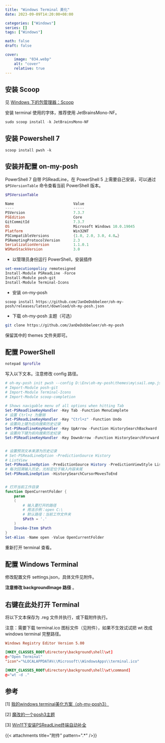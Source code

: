 ```yaml
---
title: "Windows Terminal 美化"
date: 2023-09-09T14:20:00+08:00

categories: ["Windows"]
series: []
tags: ["Windows"]

math: false
draft: false

cover:
    image: "034.webp"
    alt: "cover"
    relative: true
---
```


## 安装 Scoop

见 [Windows 下的包管理器：Scoop](../scoop) 

安装 terminal 使用的字体，推荐使用 JetBrainsMono-NF。

```powershell
sudo scoop install -k JetBrainsMono-NF
```

## 安装 Powershell 7

```
scoop install pwsh -k
```

## 安装并配置 on-my-posh

PowerShell 7 自带 PSReadLine，在 PowerShell 5 上需要自己安装，可以通过 `$PSVersionTable` 命令查看当前 PowerShell 版本。

```powershell
$PSVersionTable

Name                           Value
----                           -----
PSVersion                      7.3.7
PSEdition                      Core
GitCommitId                    7.3.7
OS                             Microsoft Windows 10.0.19045
Platform                       Win32NT
PSCompatibleVersions           {1.0, 2.0, 3.0, 4.0…}
PSRemotingProtocolVersion      2.3
SerializationVersion           1.1.0.1
WSManStackVersion              3.0
```

- 以管理员身份运行 PowerShell，安装插件

```powershell
set-executionpolicy remotesigned
Install-Module PSReadLine -Force
Install-Module posh-git
Install-Module Terminal-Icons
```

- 安装 on-my-posh

```shell
scoop install https://github.com/JanDeDobbeleer/oh-my-posh/releases/latest/download/oh-my-posh.json
```

- 下载 oh-my-posh 主题（可选）

```sh
git clone https://github.com/JanDeDobbeleer/oh-my-posh
```

保留其中的 themes 文件夹即可。

## 配置 PowerShell

```powershell
notepad $profile
```

写入以下文本。注意修改 config 路径。

```powershell
# oh-my-posh init pwsh --config D:\Env\oh-my-posh\themes\my\sail.omp.json | Invoke-Expression
# Import-Module posh-git
# Import-Module Terminal-Icons
# Import-Module scoop-completion

# Shows navigable menu of all options when hitting Tab
Set-PSReadlineKeyHandler -Key Tab -Function MenuComplete
# 设置 Ctrl+z 为撤销
Set-PSReadLineKeyHandler -Key "Ctrl+z" -Function Undo
# 设置向上键为后向搜索历史记录
Set-PSReadlineKeyHandler -Key UpArrow -Function HistorySearchBackward
# 设置向下键为前向搜索历史纪录
Set-PSReadlineKeyHandler -Key DownArrow -Function HistorySearchForward


# 设置预测文本来源为历史记录
# Set-PSReadLineOption -PredictionSource History
# ListView
Set-PSReadLineOption -PredictionSource History -PredictionViewStyle ListView
# 每次回溯输入历史，光标定位于输入内容末尾
Set-PSReadLineOption -HistorySearchCursorMovesToEnd


# 打开当前工作目录
function OpenCurrentFolder {
    param
    (
        # 输入要打开的路径
        # 用法示例：open C:\
        # 默认路径：当前工作文件夹
        $Path = '.'
    )
    Invoke-Item $Path
}
Set-Alias -Name open -Value OpenCurrentFolder
```

重新打开 terminal 查看。

## 配置 Windows Terminal

修改配置文件 settings.json，具体文件见附件。

**注意修改 backgroundImage 路径** 。

## 右键在此处打开 Terminal

将以下文本保存为 .reg 文件并执行，或下载附件执行。

注意：需要下载 terminal.ico 图标文件（见附件），如果不生效试试把 wt 改成 windows terminal 完整路径。

```toml
Windows Registry Editor Version 5.00

[HKEY_CLASSES_ROOT\directory\background\shell\wt]
@="Open Terminal"
"icon"="%LOCALAPPDATA%\\Microsoft\\WindowsApps\\terminal.ico"

[HKEY_CLASSES_ROOT\directory\background\shell\wt\command]
@="wt -d ."
```

## 参考

[1] [我的windows terminal美化方案（oh-my-posh3）](https://kirigaya.cn/blog/article?seq=52) 

[2] [魔改的一个posh3主题](https://kirigaya.cn/blog/article?seq=100) 

[3] [Win11下安装PSReadLine终端自动补全](https://blog.csdn.net/m0_61544935/article/details/127474944) 

{{< attachments title="附件" pattern=".*" />}}

